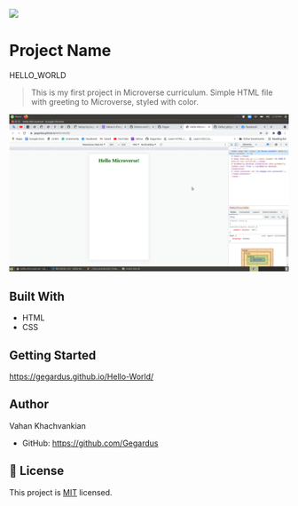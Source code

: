 ![](https://img.shields.io/badge/Microverse-blueviolet)

# Project Name

HELLO_WORLD

> This is my first project in Microverse curriculum. Simple HTML file with greeting to Microverse, styled with color.

![screenshot](./app_screenshot.png)

## Built With

- HTML
- CSS

## Getting Started

https://gegardus.github.io/Hello-World/

## Author

Vahan Khachvankian

- GitHub: https://github.com/Gegardus

## 📝 License

This project is [MIT](./MIT.md) licensed.
